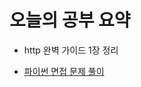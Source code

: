 # 오늘의 공부 요약

- http 완벽 가이드 1장 정리

- [파이썬 면접 문제 풀이](http://www.bogotobogo.com/python/python_interview_questions.php)
